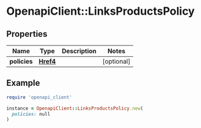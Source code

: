 # OpenapiClient::LinksProductsPolicy

## Properties

| Name | Type | Description | Notes |
| ---- | ---- | ----------- | ----- |
| **policies** | [**Href4**](Href4.md) |  | [optional] |

## Example

```ruby
require 'openapi_client'

instance = OpenapiClient::LinksProductsPolicy.new(
  policies: null
)
```

